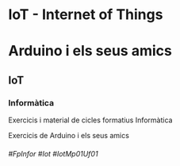 # IoT - Internet of Things
# Arduino i els seus amics
## IoT
### Informàtica

Exercicis i material de cicles formatius Informàtica

Exercicis de Arduino i els seus amics

###### #FpInfor #Iot #IotMp01Uf01
